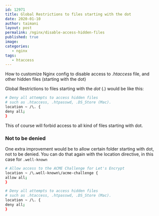 ```yaml
---
id: 12971
title: Global Restrictions to files starting with the dot
date: 2020-01-10
author: taimani
layout: post
permalink: /nginx/disable-access-hidden-files
published: true
image: 
categories:
   - nginx
tags:
   - htaccess
---
```

How to customize Nginx config to disable access to _.htaccess_ file, and other hidden files (starting with the dot)


Global Restrictions to files starting with the _dot_ (.) would be like this:

```bash
# Deny all attempts to access hidden files
# such as .htaccess, .htpasswd, .DS_Store (Mac).
location ~ /\. {
deny all;
}
```
This of course will forbid access to all kind of files starting with dot.

### Not to be denied

One extra improvement would be to allow certain folder starting with dot, not to be denied. You can do that again with the location directive, in this case for `.well-known`

```bash
# Allow access to the ACME Challenge for Let's Encrypt
location ~ /\.well-known\/acme-challenge {
allow all;
}

# Deny all attempts to access hidden files
# such as .htaccess, .htpasswd, .DS_Store (Mac).
location ~ /\. {
deny all;
}
```